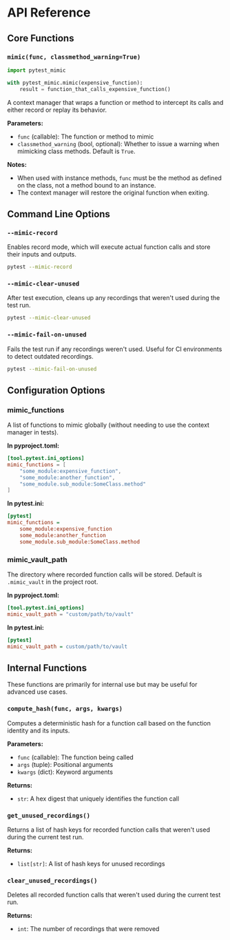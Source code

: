 # API Reference

## Core Functions

### `mimic(func, classmethod_warning=True)`

```python
import pytest_mimic

with pytest_mimic.mimic(expensive_function):
    result = function_that_calls_expensive_function()
```

A context manager that wraps a function or method to intercept its calls and either record or replay its behavior.

**Parameters:**

- `func` (callable): The function or method to mimic
- `classmethod_warning` (bool, optional): Whether to issue a warning when mimicking class methods. Default is `True`.

**Notes:**

- When used with instance methods, `func` must be the method as defined on the class, not a method bound to an instance.
- The context manager will restore the original function when exiting.

## Command Line Options

### `--mimic-record`

Enables record mode, which will execute actual function calls and store their inputs and outputs.

```bash
pytest --mimic-record
```

### `--mimic-clear-unused`

After test execution, cleans up any recordings that weren't used during the test run.

```bash
pytest --mimic-clear-unused
```

### `--mimic-fail-on-unused`

Fails the test run if any recordings weren't used. Useful for CI environments to detect outdated recordings.

```bash
pytest --mimic-fail-on-unused
```

## Configuration Options

### mimic_functions

A list of functions to mimic globally (without needing to use the context manager in tests).

**In pyproject.toml:**

```toml
[tool.pytest.ini_options]
mimic_functions = [
    "some_module:expensive_function",
    "some_module:another_function",
    "some_module.sub_module:SomeClass.method"
]
```

**In pytest.ini:**

```ini
[pytest]
mimic_functions =
    some_module:expensive_function
    some_module:another_function
    some_module.sub_module:SomeClass.method
```

### mimic_vault_path

The directory where recorded function calls will be stored. Default is `.mimic_vault` in the project root.

**In pyproject.toml:**

```toml
[tool.pytest.ini_options]
mimic_vault_path = "custom/path/to/vault"
```

**In pytest.ini:**

```ini
[pytest]
mimic_vault_path = custom/path/to/vault
```

## Internal Functions

These functions are primarily for internal use but may be useful for advanced use cases.

### `compute_hash(func, args, kwargs)`

Computes a deterministic hash for a function call based on the function identity and its inputs.

**Parameters:**

- `func` (callable): The function being called
- `args` (tuple): Positional arguments
- `kwargs` (dict): Keyword arguments

**Returns:**

- `str`: A hex digest that uniquely identifies the function call

### `get_unused_recordings()`

Returns a list of hash keys for recorded function calls that weren't used during the current test run.

**Returns:**

- `list[str]`: A list of hash keys for unused recordings

### `clear_unused_recordings()`

Deletes all recorded function calls that weren't used during the current test run.

**Returns:**

- `int`: The number of recordings that were removed